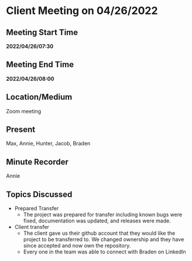 # Client Meeting on 04/26/2022

## Meeting Start Time

**2022/04/26/07:30**

## Meeting End Time

**2022/04/26/08:00**

## Location/Medium

Zoom meeting

## Present
Max, Annie, Hunter, Jacob, Braden

## Minute Recorder

Annie

## Topics Discussed
- Prepared Transfer
  - The project was prepared for transfer including known bugs were fixed, documentation was updated, and releases were made. 
- Client transfer
  - The client gave us their github account that they would like the project to be transferred to. We changed ownership and they have since accepted and now own the repository.
  - Every one in the team was able to connect with Braden on LinkedIn

